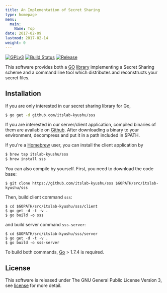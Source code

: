 ```yaml
---
title: An Implementation of Secret Sharing
type: homepage
menu:
  main:
    Name: Top
date: 2017-02-09
lastmod: 2017-02-14
weight: 0
---
```

[![GPLv3](https://img.shields.io/badge/license-GPLv3-blue.svg)](https://www.gnu.org/copyleft/gpl.html)
[![Build Status](https://travis-ci.org/itslab-kyushu/sss.svg?branch=master)](https://travis-ci.org/itslab-kyushu/sss)
[![Release](https://img.shields.io/badge/release-0.2.0-brightgreen.svg)](https://github.com/itslab-kyushu/sss/releases/tag/v0.2.0)

This software provides both a [GO](https://golang.org/)
[library](https://godoc.org/github.com/itslab-kyushu/sss/sss) implementing
a Secret Sharing scheme and a command line tool which distributes and
reconstructs your secret files.


## Installation
If you are only interested in our secret sharing library for Go,

```sh
$ go get -d github.com/itslab-kyushu/sss
```

If you are interested in our server/client application,
compiled binaries of them are available on
[Github](https://github.com/itslab-kyushu/sss/releases).
After downloading a binary to your environment, decompress and put it in a path
included in $PATH.

If you're a [Homebrew](http://brew.sh/) user,
you can install the client application by

```sh
$ brew tap itslab-kyushu/sss
$ brew install sss
```

You can also compile by yourself.
First, you need to download the code base:

```
$ git clone https://github.com/itslab-kyushu/sss $GOPATH/src/itslab-kyushu/sss
```

Then, build client command `sss`:

```
$ cd $GOPATH/src/itslab-kyushu/sss/client
$ go get -d -t -v .
$ go build -o sss
```

and build server command `sss-server`:

```
$ cd $GOPATH/src/itslab-kyushu/sss/server
$ go get -d -t -v .
$ go build -o sss-server
```

To build both commands, [Go](https://golang.org/) > 1.7.4 is required.


## License
This software is released under The GNU General Public License Version 3,
see [license](./licenses/) for more detail.
